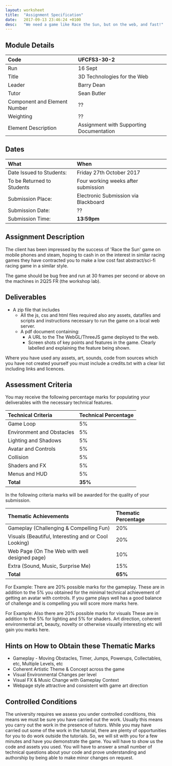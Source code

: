 ```yaml
---
layout: worksheet
title:  "Assignment Specification"
date:   2017-09-13 23:46:24 +0100
desc:   "We need a game like Race the Sun, but on the web, and fast!"
---
```


## Module Details

Code                         | UFCFS3-30-2
:--- |:---
Run                          | 16 Sept
Title                        | 3D Technologies for the Web
Leader                       | Barry Dean
Tutor                        | Sean Butler
Component and Element Number | ??
Weighting                    | ??
Element Description          | Assignment with Supporting Documentation


## Dates

What | When
:--- |:---
Date Issued to Students:    | Friday 27th October 2017
To be Returned to Students  | Four working weeks after submission
Submission Place:           | Electronic Submission via Blackboard
Submission Date:            | ??
Submission Time:            | __13:59pm__


## Assignment Description

The client has been impressed by the success of 'Race the Sun' game on mobile phones and steam, hoping to cash in on the interest in similar racing games they have contracted you to make a low cost fast abstract/sci-fi racing game in a similar style.

The game should be bug free and run at 30 frames per second or above on the machines in 2Q25 FR (the workshop lab).

## Deliverables

- A zip file that includes
  - All the js, css and html files required also any assets, datafiles and scripts and instructions necessary to run the game on a local web server.
  - A pdf document containing:
    - A URL to the The WebGL/ThreeJS game deployed to the web.
    - Screen shots of key points and features in the game. Clearly labelled and explaining the feature being shown.

Where you have used any assets, art, sounds, code from sources which you have not created yourself you must include a credits.txt with a clear list including links and licences.

## Assessment Criteria

You may receive the following percentage marks for populating your deliverables with the necessary technical features.

Technical Criteria |  Technical Percentage
:---|:---
Game Loop                 | 5%
Environment and Obstacles | 5%
Lighting and Shadows      | 5%
Avatar and Controls       | 5%
Collision                 | 5%
Shaders and FX            | 5%
Menus and HUD             | 5%
__Total__                 | __35%__

In the following criteria marks will be awarded for the quality of your submission.

Thematic Achievements | Thematic Percentage
:---|:---
Gameplay (Challenging & Compelling Fun)              | 20%
Visuals (Beautiful, Interesting and or Cool Looking) | 20%
Web Page (On The Web with well designed page)        | 10%
Extra (Sound, Music, Surprise Me)                    | 15%
__Total__                                            | __65%__

For Example: There are 20% possible marks for the gameplay. These are in addition to the 5% you obtained for the minimal technical achievement of getting an avatar with controls. If you game plays well has a good balance of challenge and is compelling you will score more marks here.

For Example: Also there are 20% possible marks for visuals These are in addition to the 5% for lighting and 5% for shaders. Art direction, coherent environmental art, beauty, novelty or otherwise visually interesting etc will gain you marks here.  

## Hints on How to Obtain these Thematic Marks

- Gameplay - Moving Obstacles, Timer, Jumps, Powerups, Collectables, etc, Multiple Levels, etc
- Coherent Artistic Theme & Concept across the game
- Visual Environmental Changes per level
- Visual FX & Music Change with Gameplay Context
- Webpage style attractive and consistent with game art direction


## Controlled Conditions

The university requires we assess you under controlled conditions, this means we must be sure you have carried out the work. Usually this means you carry out the work in the presence of tutors. While you may have carried out some of the work in the tutorial, there are plenty of opportunities for you to do work outside the tutorials. So, we will sit with you for a few minutes and have you demonstrate the game. You will have to show us the code and assets you used. You will have to answer a small number of technical questions about your code and prove understanding and authorship by being able to make minor changes on request.

